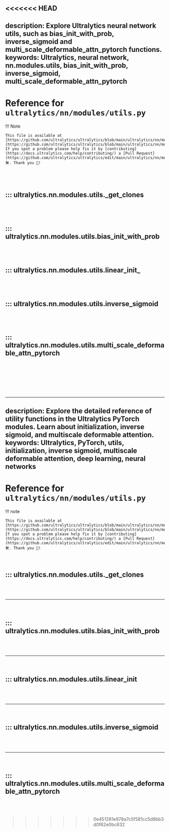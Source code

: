 <<<<<<< HEAD
---
description: Explore Ultralytics neural network utils, such as bias_init_with_prob, inverse_sigmoid and multi_scale_deformable_attn_pytorch functions.
keywords: Ultralytics, neural network, nn.modules.utils, bias_init_with_prob, inverse_sigmoid, multi_scale_deformable_attn_pytorch
---

# Reference for `ultralytics/nn/modules/utils.py`

!!! Note

    This file is available at [https://github.com/ultralytics/ultralytics/blob/main/ultralytics/nn/modules/utils.py](https://github.com/ultralytics/ultralytics/blob/main/ultralytics/nn/modules/utils.py). If you spot a problem please help fix it by [contributing](https://docs.ultralytics.com/help/contributing/) a [Pull Request](https://github.com/ultralytics/ultralytics/edit/main/ultralytics/nn/modules/utils.py) 🛠️. Thank you 🙏!

<br><br>

## ::: ultralytics.nn.modules.utils._get_clones

<br><br>

## ::: ultralytics.nn.modules.utils.bias_init_with_prob

<br><br>

## ::: ultralytics.nn.modules.utils.linear_init_

<br><br>

## ::: ultralytics.nn.modules.utils.inverse_sigmoid

<br><br>

## ::: ultralytics.nn.modules.utils.multi_scale_deformable_attn_pytorch

<br><br>
=======
---
description: Explore the detailed reference of utility functions in the Ultralytics PyTorch modules. Learn about initialization, inverse sigmoid, and multiscale deformable attention.
keywords: Ultralytics, PyTorch, utils, initialization, inverse sigmoid, multiscale deformable attention, deep learning, neural networks
---

# Reference for `ultralytics/nn/modules/utils.py`

!!! note

    This file is available at [https://github.com/ultralytics/ultralytics/blob/main/ultralytics/nn/modules/utils.py](https://github.com/ultralytics/ultralytics/blob/main/ultralytics/nn/modules/utils.py). If you spot a problem please help fix it by [contributing](https://docs.ultralytics.com/help/contributing/) a [Pull Request](https://github.com/ultralytics/ultralytics/edit/main/ultralytics/nn/modules/utils.py) 🛠️. Thank you 🙏!

<br>

## ::: ultralytics.nn.modules.utils._get_clones

<br><br><hr><br>

## ::: ultralytics.nn.modules.utils.bias_init_with_prob

<br><br><hr><br>

## ::: ultralytics.nn.modules.utils.linear_init

<br><br><hr><br>

## ::: ultralytics.nn.modules.utils.inverse_sigmoid

<br><br><hr><br>

## ::: ultralytics.nn.modules.utils.multi_scale_deformable_attn_pytorch

<br><br>
>>>>>>> 0e451281e978a7c5f581cc5d9bb3d0f62e0bc632
